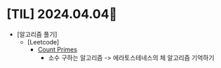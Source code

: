# [TIL] 2024.04.04📒

  * [알고리즘 풀기]
    * [Leetcode]
      * [Count Primes](https://github.com/elephant97/Algorithm/blob/main/Leetcode/Java/Medium/Count%20Primes.java)
        * 소수 구하는 알고리즘 -> 에라토스테네스의 체 알고리즘 기억하기 
